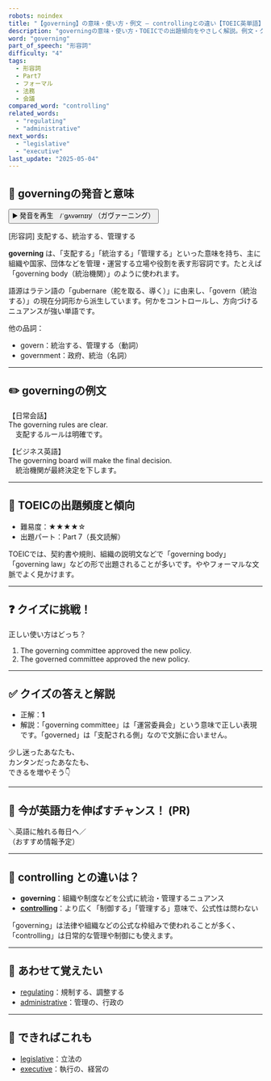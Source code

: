```yaml
---
robots: noindex
title: "【governing】の意味・使い方・例文 ― controllingとの違い【TOEIC英単語】"
description: "governingの意味・使い方・TOEICでの出題傾向をやさしく解説。例文・クイズ付きでcontrollingとの違いもわかりやすく学べます。"
word: "governing"
part_of_speech: "形容詞"
difficulty: "4"
tags:
  - 形容詞
  - Part7
  - フォーマル
  - 法務
  - 会議
compared_word: "controlling"
related_words:
  - "regulating"
  - "administrative"
next_words:
  - "legislative"
  - "executive"
last_update: "2025-05-04"
---
```


## 🔰 governingの発音と意味

<button class="play-audio" onclick="playTTS('governing')">
  <span class="play-audio-main">
    ▶️ 発音を再生　/ˈɡʌvərnɪŋ/
  </span>
  <span class="play-audio-sub">
    （ガヴァーニング）
  </span>
</button>

[形容詞] 支配する、統治する、管理する

**governing** は、「支配する」「統治する」「管理する」といった意味を持ち、主に組織や国家、団体などを管理・運営する立場や役割を表す形容詞です。たとえば「governing body（統治機関）」のように使われます。

語源はラテン語の「gubernare（舵を取る、導く）」に由来し、「govern（統治する）」の現在分詞形から派生しています。何かをコントロールし、方向づけるニュアンスが強い単語です。

他の品詞：  
- govern：統治する、管理する（動詞）
- government：政府、統治（名詞）

---

## ✏️ governingの例文

【日常会話】  
The governing rules are clear.  
　支配するルールは明確です。

【ビジネス英語】  
The governing board will make the final decision.  
　統治機関が最終決定を下します。

---

## 🎯 TOEICの出題頻度と傾向

- 難易度：★★★★☆
- 出題パート：Part 7（長文読解）

TOEICでは、契約書や規則、組織の説明文などで「governing body」「governing law」などの形で出題されることが多いです。ややフォーマルな文脈でよく見かけます。

---

## ❓ クイズに挑戦！

正しい使い方はどっち？

1. The governing committee approved the new policy.  
2. The governed committee approved the new policy.

---

## ✅ クイズの答えと解説

- 正解：**1**
- 解説：「governing committee」は「運営委員会」という意味で正しい表現です。「governed」は「支配される側」なので文脈に合いません。

少し迷ったあなたも、  
カンタンだったあなたも、  
できるを増やそう👇️

---

## 🚀 今が英語力を伸ばすチャンス！ (PR)

<div class="info-center">
＼英語に触れる毎日へ／<br>  
（おすすめ情報予定）
</div>

---

## 🤔  controlling との違いは？

- **governing**：組織や制度などを公式に統治・管理するニュアンス
- **[controlling](/word/controlling/)**：より広く「制御する」「管理する」意味で、公式性は問わない

「governing」は法律や組織などの公式な枠組みで使われることが多く、「controlling」は日常的な管理や制御にも使えます。

---

## 🧩 あわせて覚えたい

- [regulating](/word/regulating/)：規制する、調整する
- [administrative](/word/administrative/)：管理の、行政の

---

## 📖 できればこれも

- [legislative](/word/legislative/)：立法の
- [executive](/word/executive/)：執行の、経営の

<!-- cvid: aid24_bid34 -->
